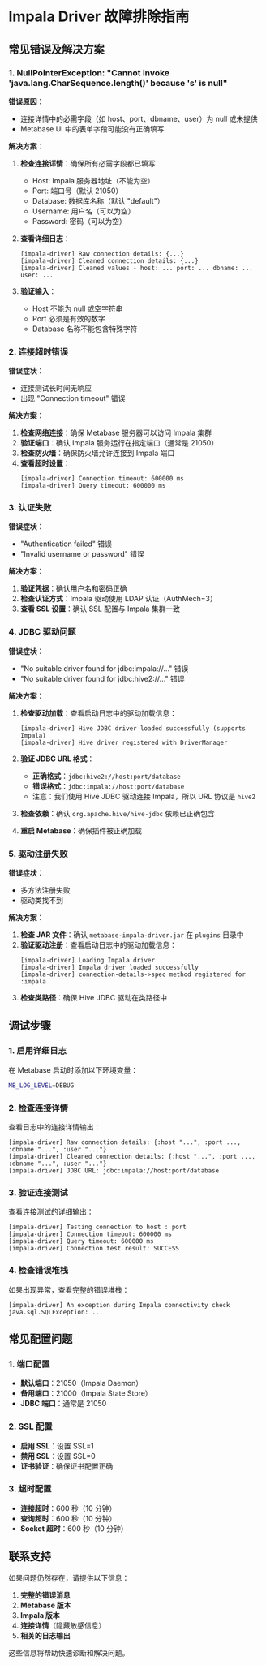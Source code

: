 # Impala Driver 故障排除指南

## 常见错误及解决方案

### 1. NullPointerException: "Cannot invoke 'java.lang.CharSequence.length()' because 's' is null"

**错误原因：**
- 连接详情中的必需字段（如 host、port、dbname、user）为 null 或未提供
- Metabase UI 中的表单字段可能没有正确填写

**解决方案：**
1. **检查连接详情**：确保所有必需字段都已填写
   - Host: Impala 服务器地址（不能为空）
   - Port: 端口号（默认 21050）
   - Database: 数据库名称（默认 "default"）
   - Username: 用户名（可以为空）
   - Password: 密码（可以为空）

2. **查看详细日志**：
   ```
   [impala-driver] Raw connection details: {...}
   [impala-driver] Cleaned connection details: {...}
   [impala-driver] Cleaned values - host: ... port: ... dbname: ... user: ...
   ```

3. **验证输入**：
   - Host 不能为 null 或空字符串
   - Port 必须是有效的数字
   - Database 名称不能包含特殊字符

### 2. 连接超时错误

**错误症状：**
- 连接测试长时间无响应
- 出现 "Connection timeout" 错误

**解决方案：**
1. **检查网络连接**：确保 Metabase 服务器可以访问 Impala 集群
2. **验证端口**：确认 Impala 服务运行在指定端口（通常是 21050）
3. **检查防火墙**：确保防火墙允许连接到 Impala 端口
4. **查看超时设置**：
   ```
   [impala-driver] Connection timeout: 600000 ms
   [impala-driver] Query timeout: 600000 ms
   ```

### 3. 认证失败

**错误症状：**
- "Authentication failed" 错误
- "Invalid username or password" 错误

**解决方案：**
1. **验证凭据**：确认用户名和密码正确
2. **检查认证方式**：Impala 驱动使用 LDAP 认证（AuthMech=3）
3. **查看 SSL 设置**：确认 SSL 配置与 Impala 集群一致

### 4. JDBC 驱动问题

**错误症状：**
- "No suitable driver found for jdbc:impala://..." 错误
- "No suitable driver found for jdbc:hive2://..." 错误

**解决方案：**
1. **检查驱动加载**：查看启动日志中的驱动加载信息：
   ```
   [impala-driver] Hive JDBC driver loaded successfully (supports Impala)
   [impala-driver] Hive driver registered with DriverManager
   ```

2. **验证 JDBC URL 格式**：
   - **正确格式**：`jdbc:hive2://host:port/database`
   - **错误格式**：`jdbc:impala://host:port/database`
   - 注意：我们使用 Hive JDBC 驱动连接 Impala，所以 URL 协议是 `hive2`

3. **检查依赖**：确认 `org.apache.hive/hive-jdbc` 依赖已正确包含

4. **重启 Metabase**：确保插件被正确加载

### 5. 驱动注册失败

**错误症状：**
- 多方法注册失败
- 驱动类找不到

**解决方案：**
1. **检查 JAR 文件**：确认 `metabase-impala-driver.jar` 在 `plugins` 目录中
2. **验证驱动注册**：查看启动日志中的驱动加载信息：
   ```
   [impala-driver] Loading Impala driver
   [impala-driver] Impala driver loaded successfully
   [impala-driver] connection-details->spec method registered for :impala
   ```
3. **检查类路径**：确保 Hive JDBC 驱动在类路径中

## 调试步骤

### 1. 启用详细日志
在 Metabase 启动时添加以下环境变量：
```bash
MB_LOG_LEVEL=DEBUG
```

### 2. 检查连接详情
查看日志中的连接详情输出：
```
[impala-driver] Raw connection details: {:host "...", :port ..., :dbname "...", :user "..."}
[impala-driver] Cleaned connection details: {:host "...", :port ..., :dbname "...", :user "..."}
[impala-driver] JDBC URL: jdbc:impala://host:port/database
```

### 3. 验证连接测试
查看连接测试的详细输出：
```
[impala-driver] Testing connection to host : port
[impala-driver] Connection timeout: 600000 ms
[impala-driver] Query timeout: 600000 ms
[impala-driver] Connection test result: SUCCESS
```

### 4. 检查错误堆栈
如果出现异常，查看完整的错误堆栈：
```
[impala-driver] An exception during Impala connectivity check
java.sql.SQLException: ...
```

## 常见配置问题

### 1. 端口配置
- **默认端口**：21050（Impala Daemon）
- **备用端口**：21000（Impala State Store）
- **JDBC 端口**：通常是 21050

### 2. SSL 配置
- **启用 SSL**：设置 SSL=1
- **禁用 SSL**：设置 SSL=0
- **证书验证**：确保证书配置正确

### 3. 超时配置
- **连接超时**：600 秒（10 分钟）
- **查询超时**：600 秒（10 分钟）
- **Socket 超时**：600 秒（10 分钟）

## 联系支持

如果问题仍然存在，请提供以下信息：

1. **完整的错误消息**
2. **Metabase 版本**
3. **Impala 版本**
4. **连接详情**（隐藏敏感信息）
5. **相关的日志输出**

这些信息将帮助快速诊断和解决问题。